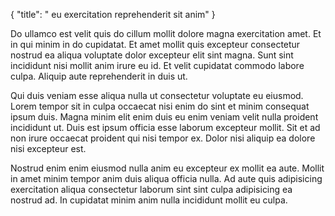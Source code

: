 {
  "title": " eu exercitation reprehenderit sit anim"
}

Do ullamco est velit quis do cillum mollit dolore magna exercitation amet. Et in qui minim in do cupidatat. Et amet mollit quis excepteur consectetur nostrud ea aliqua voluptate dolor excepteur elit sint magna. Sunt sint incididunt nisi mollit anim irure eu id. Et velit cupidatat commodo labore culpa. Aliquip aute reprehenderit in duis ut.

Qui duis veniam esse aliqua nulla ut consectetur voluptate eu eiusmod. Lorem tempor sit in culpa occaecat nisi enim do sint et minim consequat ipsum duis. Magna minim elit enim duis eu enim veniam velit nulla proident incididunt ut. Duis est ipsum officia esse laborum excepteur mollit. Sit et ad non irure occaecat proident qui nisi tempor ex. Dolor nisi aliquip ea dolore nisi excepteur est.

Nostrud enim enim eiusmod nulla anim eu excepteur ex mollit ea aute. Mollit in amet minim tempor anim duis aliqua officia nulla. Ad aute quis adipisicing exercitation aliqua consectetur laborum sint sint culpa adipisicing ea nostrud ad. In cupidatat minim anim nulla incididunt mollit eu culpa.